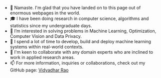 - 👋 Namaste. I'm glad that you have landed on to this page out of enormous webpages in the world.  
- 🎓 I have been doing research in computer science, algorithms and statistics since my undergraduate days.
- 💞️ I’m interested in solving problems in Machine Learning, Optimization, Computer Vision and Data Privacy. 
- 🌱 I spend a lot of time to develop, build and deploy machine learning systems within real-world contexts. 
- 👀 I'm keen to collaborate with any domain experts who are inclined to work in applied research areas. 
- 📫 For more information, inquiries or collaborations, check out my GitHub page: <a href=https://vidyadharrao.github.io/> Vidyadhar Rao </a>



<!---
vidyadharrao/vidyadharrao is a ✨ special ✨ repository because its `README.md` (this file) appears on your GitHub profile.
You can click the Preview link to take a look at your changes.
--->
